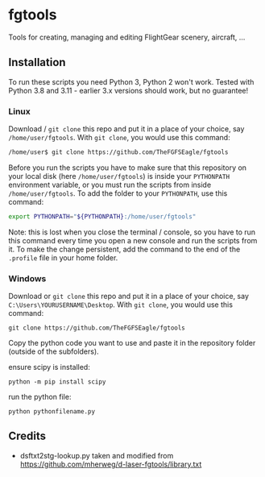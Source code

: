 # fgtools
Tools for creating, managing and editing FlightGear scenery, aircraft, …

## Installation
To run these scripts you need Python 3, Python 2 won't work. Tested with Python 3.8 and 3.11 - earlier 3.x versions should work, but no guarantee!

### Linux
Download / `git clone` this repo and put it in a place of your choice, say `/home/user/fgtools`. With `git clone`, you would use this command:
```sh
/home/user$ git clone https://github.com/TheFGFSEagle/fgtools
```
Before you run the scripts you have to make sure that this repository on your local disk (here `/home/user/fgtools`) is inside your `PYTHONPATH` environment variable, or you must run the scripts from inside `/home/user/fgtools`. To add the folder to your `PYTHONPATH`, use this command:
```sh
export PYTHONPATH="${PYTHONPATH}:/home/user/fgtools"
```
Note: this is lost when you close the terminal / console, so you have to run this command every time you open a new console and run the scripts from it. To make the change persistent, add the command to the end of the `.profile` file in your home folder.

### Windows

Download or `git clone` this repo and put it in a place of your choice, say `C:\Users\YOURUSERNAME\Desktop`. With `git clone`, you would use this command:

```console
git clone https://github.com/TheFGFSEagle/fgtools
```

Copy the python code you want to use and paste it in the repository folder (outside of the subfolders).

ensure scipy is installed:

```console
python -m pip install scipy
```

run the python file:

```console
python pythonfilename.py
```
## Credits
* dsftxt2stg-lookup.py taken and modified from https://github.com/mherweg/d-laser-fgtools/library.txt

